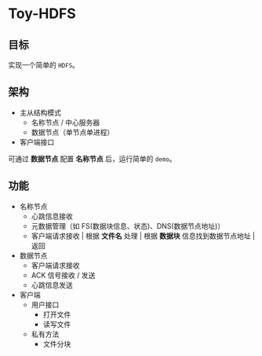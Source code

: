 # Toy-HDFS

## 目标

实现一个简单的 `HDFS`。

## 架构

* 主从结构模式
  * 名称节点 / 中心服务器
  * 数据节点（单节点单进程）
* 客户端接口

可通过 **数据节点** 配置 **名称节点** 后，运行简单的 `demo`。

## 功能

* 名称节点
  * 心跳信息接收
  * 元数据管理（如 FS(数据块信息、状态)、DNS(数据节点地址)）
  * 客户端请求接收 | 根据 **文件名** 处理 | 根据 **数据块** 信息找到数据节点地址 | 返回
* 数据节点
  * 客户端请求接收
  * ACK 信号接收 / 发送
  * 心跳信息发送
* 客户端
  * 用户接口
    * 打开文件
    * 读写文件
  * 私有方法
    * 文件分块
